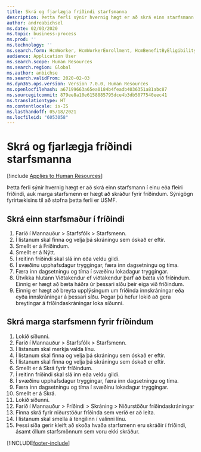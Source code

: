 ```yaml
---
title: Skrá og fjarlægja fríðindi starfsmanna
description: Þetta ferli sýnir hvernig hægt er að skrá einn starfsmann í einu eða fleiri fríðindi, auk marga starfsmenn er hægt að skráður fyrir fríðindum.
author: andreabichsel
ms.date: 02/03/2020
ms.topic: business-process
ms.prod: ''
ms.technology: ''
ms.search.form: HcmWorker, HcmWorkerEnrollment, HcmBenefitByEligibilityLookup, HcmMassBenefitEnrollment, HcmBenefitLookup, HcmMassBenefitEnrollmentResults, BenefitWorkspace, HcmBenefitSummaryPart
audience: Application User
ms.search.scope: Human Resources
ms.search.region: Global
ms.author: anbichse
ms.search.validFrom: 2020-02-03
ms.dyn365.ops.version: Version 7.0.0, Human Resources
ms.openlocfilehash: a67199663a65ea0184b4feadb4036351a81abc87
ms.sourcegitcommit: 879ee8a10e6158885795dce4b3db5077540eec41
ms.translationtype: HT
ms.contentlocale: is-IS
ms.lasthandoff: 05/18/2021
ms.locfileid: "6053058"
---
```

# <a name="enroll-and-remove-benefits-from-workers"></a>Skrá og fjarlægja fríðindi starfsmanna

[!include [Applies to Human Resources](../includes/applies-to-hr.md)]



Þetta ferli sýnir hvernig hægt er að skrá einn starfsmann í einu eða fleiri fríðindi, auk marga starfsmenn er hægt að skráður fyrir fríðindum. Sýnigögn fyrirtækisins til að stofna þetta ferli er USMF.


## <a name="enroll-a-single-worker-in-benefits"></a>Skrá einn starfsmaður í fríðindi
1. Farið í Mannauður > Starfsfólk > Starfsmenn.
2. Í listanum skal finna og velja þá skráningu sem óskað er eftir.
3. Smellt er á Fríðindum.
4. Smellt er á Nýtt.
5. Í reitinn fríðindi skal slá inn eða veldu gildi.
6. Í svæðinu upphafsdagur tryggingar, færa inn dagsetningu og tíma.
7. Færa inn dagsetningu og tíma í svæðinu lokadagur tryggingar.
8. Útvíkka hlutann Viðtakendur ef viðtakendur þarf að bæta við fríðindum. Einnig er hægt að bæta háðra úr þessari síðu þeir eiga við fríðindum.
9. Einnig er hægt að breyta upplýsingum um fríðinda innskráningar eða eyða innskráningar á þessari síðu. Þegar þú hefur lokið að gera breytingar á fríðindaskráningar loka síðunni.

## <a name="enroll-multiple-workers-in-a-benefit"></a>Skrá marga starfsmenn fyrir fríðindum
1. Lokið síðunni.
2. Farið í Mannauður > Starfsfólk > Starfsmenn.
3. Í listanum skal merkja valda línu.
4. Í listanum skal finna og velja þá skráningu sem óskað er eftir.
5. Í listanum skal finna og velja þá skráningu sem óskað er eftir.
6. Smellt er á Skrá fyrir fríðindum.
7. Í reitinn fríðindi skal slá inn eða veldu gildi.
8. Í svæðinu upphafsdagur tryggingar, færa inn dagsetningu og tíma.
9. Færa inn dagsetningu og tíma í svæðinu lokadagur tryggingar.
10. Smellt er á Skrá.
11. Lokið síðunni.
12. Farið í Mannauður > Fríðindi > Skráning > Niðurstöður fríðindaskráningar
13. Finna skrá fyrir niðurstöður fríðinda sem verið er að leita.
14. Í listanum skal smella á tengilinn í valinni línu.
15. Þessi síða gerir kleift að skoða hvaða starfsmenn eru skráðir í fríðindi, ásamt öllum starfsmönnum sem voru ekki skráður.



[!INCLUDE[footer-include](../includes/footer-banner.md)]